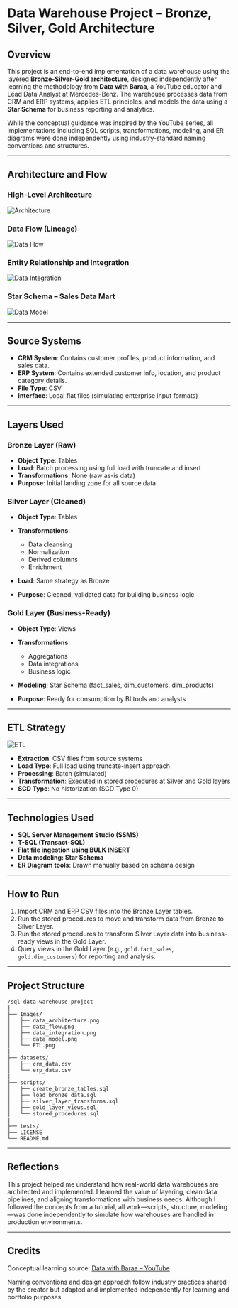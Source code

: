 # Data Warehouse Project – Bronze, Silver, Gold Architecture

## Overview

This project is an end-to-end implementation of a data warehouse using the layered **Bronze-Silver-Gold architecture**, designed independently after learning the methodology from **Data with Baraa**, a YouTube educator and Lead Data Analyst at Mercedes-Benz. The warehouse processes data from CRM and ERP systems, applies ETL principles, and models the data using a **Star Schema** for business reporting and analytics.

While the conceptual guidance was inspired by the YouTube series, all implementations including SQL scripts, transformations, modeling, and ER diagrams were done independently using industry-standard naming conventions and structures.

---

## Architecture and Flow

### High-Level Architecture

![Architecture](./Images/data_architecture.png)

### Data Flow (Lineage)

![Data Flow](./Images/data_flow.png)

### Entity Relationship and Integration

![Data Integration](./Images/data_integration.png)

### Star Schema – Sales Data Mart

![Data Model](./Images/data_model.png)

---

## Source Systems

* **CRM System**: Contains customer profiles, product information, and sales data.
* **ERP System**: Contains extended customer info, location, and product category details.
* **File Type**: CSV
* **Interface**: Local flat files (simulating enterprise input formats)

---

## Layers Used

### Bronze Layer (Raw)

* **Object Type**: Tables
* **Load**: Batch processing using full load with truncate and insert
* **Transformations**: None (raw as-is data)
* **Purpose**: Initial landing zone for all source data

### Silver Layer (Cleaned)

* **Object Type**: Tables
* **Transformations**:

  * Data cleansing
  * Normalization
  * Derived columns
  * Enrichment
* **Load**: Same strategy as Bronze
* **Purpose**: Cleaned, validated data for building business logic

### Gold Layer (Business-Ready)

* **Object Type**: Views
* **Transformations**:

  * Aggregations
  * Data integrations
  * Business logic
* **Modeling**: Star Schema (fact\_sales, dim\_customers, dim\_products)
* **Purpose**: Ready for consumption by BI tools and analysts

---

## ETL Strategy

![ETL](./Images/ETL.png)

* **Extraction**: CSV files from source systems
* **Load Type**: Full load using truncate-insert approach
* **Processing**: Batch (simulated)
* **Transformation**: Executed in stored procedures at Silver and Gold layers
* **SCD Type**: No historization (SCD Type 0)

---

## Technologies Used

* **SQL Server Management Studio (SSMS)**
* **T-SQL (Transact-SQL)**
* **Flat file ingestion using BULK INSERT**
* **Data modeling: Star Schema**
* **ER Diagram tools**: Drawn manually based on schema design

---

## How to Run

1. Import CRM and ERP CSV files into the Bronze Layer tables.
2. Run the stored procedures to move and transform data from Bronze to Silver Layer.
3. Run the stored procedures to transform Silver Layer data into business-ready views in the Gold Layer.
4. Query views in the Gold Layer (e.g., `gold.fact_sales`, `gold.dim_customers`) for reporting and analysis.

---

## Project Structure

```
/sql-data-warehouse-project
|
├── Images/
│   ├── data_architecture.png
│   ├── data_flow.png
│   ├── data_integration.png
│   ├── data_model.png
│   └── ETL.png
|
├── datasets/
│   ├── crm_data.csv
│   └── erp_data.csv
|
├── scripts/
│   ├── create_bronze_tables.sql
│   ├── load_bronze_data.sql
│   ├── silver_layer_transforms.sql
│   ├── gold_layer_views.sql
│   └── stored_procedures.sql
|
├── tests/
├── LICENSE
└── README.md
```

---

## Reflections

This project helped me understand how real-world data warehouses are architected and implemented. I learned the value of layering, clean data pipelines, and aligning transformations with business needs. Although I followed the concepts from a tutorial, all work—scripts, structure, modeling—was done independently to simulate how warehouses are handled in production environments.

---

## Credits

Conceptual learning source: [Data with Baraa – YouTube](https://www.youtube.com/@DataWithBaraa)

Naming conventions and design approach follow industry practices shared by the creator but adapted and implemented independently for learning and portfolio purposes.
